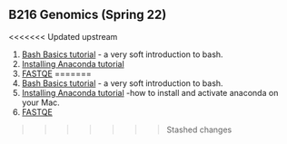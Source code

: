 

## B216 Genomics (Spring 22)

<<<<<<< Updated upstream
1. [Bash Basics tutorial](https://bitarellolab.github.io/Teaching/B216/Bash_basics.html) - a very soft introduction to bash.
2. [Installing Anaconda tutorial](https://bitarellolab.github.io/Teaching/B216/anaconda.html)
3. [FASTQE](https://bitarellolab.github.io/Teaching/B216/fastqe.html)
=======
1. [Bash Basics tutorial](https://bitarellolab.github.io/Teaching_BMC/B216/Bash_basics.html) - a very soft introduction to bash.
2. [Installing Anaconda tutorial](https://bitarellolab.github.io/Teaching_BMC/B216/anaconda.html) -how to install and activate anaconda on your Mac.
3. [FASTQE](https://bitarellolab.github.io/Teaching_BMC/B216/fastqe.html)
>>>>>>> Stashed changes
